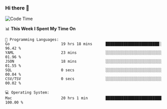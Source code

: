 ### Hi there 👋

<!--
**CrazyCollin/crazycollin** is a ✨ _special_ ✨ repository because its `README.md` (this file) appears on your GitHub profile.

Here are some ideas to get you started:

- 🔭 I’m currently working on ...
- 🌱 I’m currently learning ...
- 👯 I’m looking to collaborate on ...
- 🤔 I’m looking for help with ...
- 💬 Ask me about ...
- 📫 How to reach me: ...
- 😄 Pronouns: ...
- ⚡ Fun fact: ...
-->

<!--START_SECTION:waka-->
![Code Time](http://img.shields.io/badge/Code%20Time-3%2C100%20hrs%2028%20mins-blue)

📊 **This Week I Spent My Time On** 

```text
💬 Programming Languages: 
Go                       19 hrs 18 mins      ████████████████████████░   96.42 % 
YAML                     23 mins             ░░░░░░░░░░░░░░░░░░░░░░░░░   01.96 % 
JSON                     18 mins             ░░░░░░░░░░░░░░░░░░░░░░░░░   01.55 % 
SQL                      0 secs              ░░░░░░░░░░░░░░░░░░░░░░░░░   00.04 % 
CSV/TSV                  0 secs              ░░░░░░░░░░░░░░░░░░░░░░░░░   00.02 % 

💻 Operating System: 
Mac                      20 hrs 1 min        █████████████████████████   100.00 % 
```


<!--END_SECTION:waka-->
